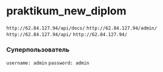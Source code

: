 # praktikum_new_diplom
`http://62.84.127.94/api/docs/`
`http://62.84.127.94/admin/`
`http://62.84.127.94/api/`
`http://62.84.127.94/`

### Суперпользователь
`username: admin`
`password: admin`


